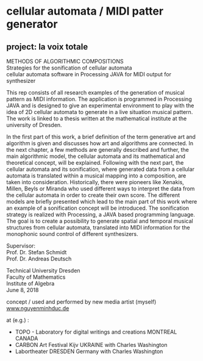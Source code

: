 # cellular automata / MIDI patter generator
## project: la voix totale

METHODS OF ALGORITHMIC COMPOSITIONS<br>
Strategies for the sonification of cellular automata<br>
cellular automata software in Processing JAVA for MIDI output for synthesizer

This rep consists of all research examples of the generation of musical pattern as MIDI information. The application is programmed in Processing JAVA and is designed to give an experimental environment to play with the idea of 2D cellular automata to generate in a live situation musical pattern. The work is linked to a thesis written at the mathematical institute at the university of Dresden.

In the first part of this work, a brief definition of the term generative art and algorithm is given and discusses how art and algorithms are connected. In the next chapter, a few methods are generally described and further, the main algorithmic model, the cellular automata and its mathematical and theoretical concept, will be explained. Following with the next part, the cellular automata and its sonification, where generated data from a cellular automata is translated within a musical mapping into a composition, are taken into consideration. Historically, there were pioneers like Xenakis, Millen, Beyls or Miranda who used different ways to interpret the data from the cellular automata in order to create their own score. The different models are briefly presented which lead to the main part of this work where an example of a sonification concept will be introduced. The sonification strategy is realized with Processing, a JAVA based programming language. The goal is to create a possibility to generate spatial and temporal musical structures from cellular automata, translated into MIDI information for the monophonic sound control of different synthesizers.

Supervisor:<br>
Prof. Dr. Stefan Schmidt<br>
Prof. Dr. Andreas Deutsch

Technical University Dresden<br>
Faculty of Mathematics<br>
Institute of Algebra<br>
June 8, 2018

concept / used and performed by new media artist (myself) <br>
www.nguyenminhduc.de

at (e.g.) : 
- TOPO - Laboratory for digital writings and creations MONTREAL CANADA<br>
- CARBON Art Festival Kijv UKRAINE with Charles Washington<br>
- Labortheater DRESDEN Germany with Charles Washington
